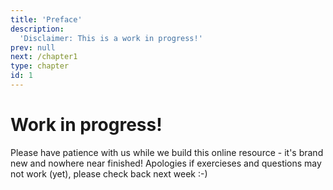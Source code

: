 ```yaml
---
title: 'Preface'
description:
  'Disclaimer: This is a work in progress!'
prev: null
next: /chapter1
type: chapter
id: 1
---
```


<exercise id="1" title="Preface">

# Work in progress!

Please have patience with us while we build this online resource - it's brand new and nowhere near finished! Apologies if exercieses and questions may not work (yet), please check back next week :-)
